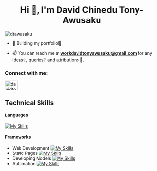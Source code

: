 <h1 align="center">Hi 👋, I'm David Chinedu Tony-Awusaku</h1>

<p align="left"> <img src="https://komarev.com/ghpvc/?username=dtawusaku&label=Profile%20views&color=0e75b6&style=flat" alt="dtawusaku" /> </p>

- 🔭 Building my portfolio!🌟

- 📫 You can reach me at **workdavidtonyawusaku@gmail.com** for any ideas💡, queries❔ and attributions 🤝.

<h3 align="left">Connect with me:</h3>
<p align="left">
<a href="https://linkedin.com/in/davidtony" target="blank"><img align="center" src="https://raw.githubusercontent.com/rahuldkjain/github-profile-readme-generator/master/src/images/icons/Social/linked-in-alt.svg" alt="davidtony" height="30" width="40" /></a>
</p>

 <!--<h1>We be adding a section "Top picks/Highlight" - A section where I can link my top project on and off github</h1> -->

## Technical Skills

#### Languages

[![My Skills](https://skillicons.dev/icons?i=python,java,php,js,react)](https://skillicons.dev)

#### Frameworks

- Web Development
  [![My Skills](https://skillicons.dev/icons?i=react,tailwind,laravel,mysql,postman)](https://skillicons.dev)
- Static Pages
  [![My Skills](https://skillicons.dev/icons?i=astro,github)](https://skillicons.dev)
- Developing Models
  [![My Skills](https://skillicons.dev/icons?i=aws)](https://skillicons.dev)
- Automation
  [![My Skills](https://skillicons.dev/icons?i=ansible)](https://skillicons.dev)
